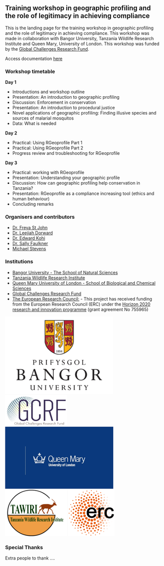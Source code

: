 
## Training workshop in geographic profiling and the role of legitimacy in achieving compliance

This is the landing page for the training workshop in geographic profiling and the role of legitimacy in achieving compliance. This workshop was made in collaboration with Bangor University, Tanzania Wildlife Research Institute and Queen Mary, University of London. This workshop was funded by the [Global Challenges Research Fund](https://www.ukri.org/research/global-challenges-research-fund/). 

Access documentation [here](https://michael-stevens-27.github.io/Rgeoprofile/) 

### Workshop timetable

**Day 1**
* Introductions and workshop outline
* Presentation: An introduction to geographic profiling 
* Discussion: Enforcement in conservation 
* Presentation: An introduction to procedural justice 
* Novel applications of geographic profiling: Finding illusive species and sources of malarial mosquitos
* Data: What is needed

**Day 2**
* Practical: Using RGeoprofile Part 1
* Practical: Using RGeoprofile Part 2
* Progress review and troubleshooting for RGeoprofile

**Day 3**
* Practical: working with RGeoprofile 
* Presentation: Understanding your geographic profile 
* Discussion: How can geographic profiling help conservation in Tanzania? 
* Presentation: RGeoprofile as a compliance increasing tool (ethics and human behaviour)
* Concluding remarks

### Organisers and contributors

* [Dr. Freya St John](http://www.conhub.org/members/dr-freya-st-john/)
* [Dr. Leejiah Dorward](http://www.conhub.org/members/ljd/)
* [Dr. Edward Kohi](researchgate.net/profile/Edward_Kohi2)
* [Dr. Sally Faulkner](https://www.qmul.ac.uk/sbcs/staff/sallyfaulkner.html)
* [Michael Stevens](https://www.qmul.ac.uk/sbcs/staff/michaelstevens.html)

### Institutions

* [Bangor University - The School of Natural Sciences](https://www.bangor.ac.uk/natural-sciences/index.php.en)
* [Tanzania Wildlife Research Institute](http://tawiri.or.tz/)
* [Queen Mary University of London - School of Biological and Chemical Sciences](https://www.qmul.ac.uk/sbcs/)
* [Global Challenges Research Fund](https://www.ukri.org/research/global-challenges-research-fund/)
* [The European Research Council:](https://erc.europa.eu/) - This project has received funding from the European Research Council (ERC) under the [Horizon 2020 research and innovation programme](https://ec.europa.eu/programmes/horizon2020/en) (grant agreement No 755965)

<img src="https://github.com/Michael-Stevens-27/Rgeoprofile/raw/workshop/docs/articles/images/bangor.png" height="250px" width="350px" />
<img src="https://github.com/Michael-Stevens-27/Rgeoprofile/raw/workshop/docs/articles/images/UKRI.png" height="100px" width="200px" />
<img src="https://github.com/Michael-Stevens-27/Rgeoprofile/raw/workshop/docs/articles/images/qmul.png" height="200px" width="350px" />
<img src="https://github.com/Michael-Stevens-27/Rgeoprofile/raw/workshop/docs/articles/images/Tawiri.png" height="150px" width="200px" />
<img src="https://github.com/Michael-Stevens-27/Rgeoprofile/raw/workshop/docs/articles/images/ERC.png" height="150px" width="150px" />

### Special Thanks

Extra people to thank ....
